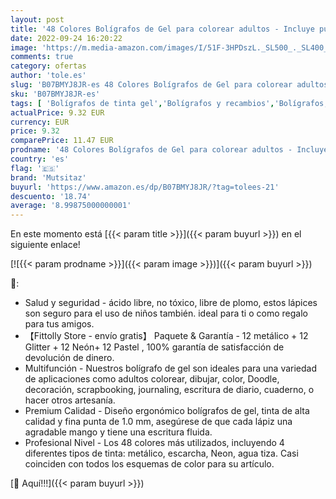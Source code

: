 ```yaml
---
layout: post
title: '48 Colores Bolígrafos de Gel para colorear adultos - Incluye purpurina  metálico  neón y clásicos - Para scrapbooking  colorear  dibujar y artesanal by Mutsitaz'
date: 2022-09-24 16:20:22
image: 'https://m.media-amazon.com/images/I/51F-3HPDszL._SL500_._SL400_.jpg'
comments: true
category: ofertas
author: 'tole.es'
slug: 'B07BMYJ8JR-es 48 Colores Bolígrafos de Gel para colorear adultos -...'
sku: 'B07BMYJ8JR-es'
tags: [ 'Bolígrafos de tinta gel','Bolígrafos y recambios','Bolígrafos, lápices y útiles de escritura','Oficina y papelería','bolígrafos','colorear','mutsitaz','🇪🇸', ]
actualPrice: 9.32 EUR
currency: EUR
price: 9.32
comparePrice: 11.47 EUR
prodname: '48 Colores Bolígrafos de Gel para colorear adultos - Incluye purpurina  metálico  neón y clásicos - Para scrapbooking  colorear  dibujar y artesanal by Mutsitaz'
country: 'es'
flag: '🇪🇸'
brand: 'Mutsitaz'
buyurl: 'https://www.amazon.es/dp/B07BMYJ8JR/?tag=tolees-21'
descuento: '18.74'
average: '8.99875000000001'
---
```


En este momento está [{{< param title >}}]({{< param buyurl >}}) en el siguiente enlace!

[![{{< param prodname >}}]({{< param image >}})]({{< param buyurl >}})

🔎:

- Salud y seguridad - ácido libre, no tóxico, libre de plomo, estos lápices son seguro para el uso de niños también. ideal para ti o como regalo para tus amigos.
- 【Fittolly Store - envío gratis】 Paquete & Garantía - 12 metálico + 12 Glitter + 12 Neón+ 12 Pastel , 100% garantía de satisfacción de devolución de dinero.
- Multifunción - Nuestros bolígrafo de gel son ideales para una variedad de aplicaciones como adultos colorear, dibujar, color, Doodle, decoración, scrapbooking, journaling, escritura de diario, cuaderno, o hacer otros artesanía.
- Premium Calidad - Diseño ergonómico bolígrafos de gel, tinta de alta calidad y fina punta de 1.0 mm, asegúrese de que cada lápiz una agradable mango y tiene una escritura fluida.
- Profesional Nivel - Los 48 colores más utilizados, incluyendo 4 diferentes tipos de tinta: metálico, escarcha, Neon, agua tiza. Casi coinciden con todos los esquemas de color para su artículo.

[🛒 Aquí!!!]({{< param buyurl >}})
